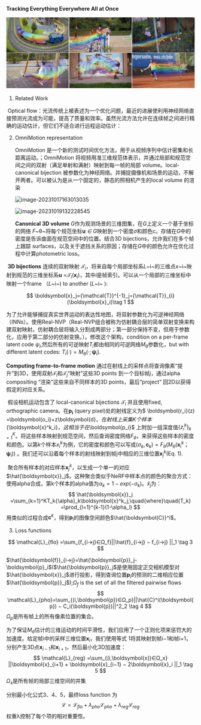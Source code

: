 **Tracking Everything Everywhere All at Once**

![image-20231017162604354](https://github.com/CatherineYun/YUN/blob/main/image/image-20231017162604354.png)

1. Related Work

​	Optical flow：光流传统上被表述为一个优化问题，最近的进展使利用神经网络直接预测光流成为可能，提高了质量和效率。虽然光流方法允许在连续帧之间进行精确的运动估计，但它们不适合进行远程运动估计：	

2. OmniMotion representation

   OmniMotion 是一个新的测试时间优化方法，用于从视频序列中估计密集和长距离运动。；OmniMotion 将视频用准三维规范体表示，并通过局部和规范空间之间的双射（满足单射和满射）映射到每一帧的局部 volume。local-canonical bijection 被参数化为神经网络。并捕捉摄像机和场景的运动，不解开两者。可以被认为是从一个固定的，静态的照相机产生的local volume 的渲染

   ![image-20231017163013035](G:\GitHub\YUN\image\image-20231017163013035.png)

   ![image-20231019132228545](G:\GitHub\YUN\image\image-20231019132228545.png)

   **Canonical 3D volume** *G*作为观测场景的三维图集，在*G*上定义一个基于坐标的网络  *F*~θ~将每个规范坐标**u** *∈* *G*映射到一个密度*σ*和颜色*c*。存储在*G*中的密度是告诉曲面在规范空间中的位置。结合3D bijections，允许我们在多个帧上跟踪 surfaces，以及关于遮挡关系的原因；存储在*G*中的颜色允许在优化过程中计算photometric loss。

​	**3D bijections** 连续的双射映射 ${{\mathcal{T}}_i}$，将来自每个局部坐标系*L*~i~的三维点*x*~i~映射到规范的三维坐标系**u** =${{\mathcal{T}}_i}(\boldsymbol{x}_i)$，其中*i*是帧索引。可以从一个局部的三维坐标中映射一个frame （*L*~i~) to another (*L*~i~ ):

$$
\boldsymbol{x}_j={\mathcal{T}}^{-1}_j◦{\mathcal{T}}_{i}(\boldsymbol{x}_i)\tag 1
$$


为了允许能够捕捉真实世界运动的表达性地图，将双射参数化为可逆神经网络（INNs）。使用Real-NVP（Real-NVP组合被称为仿射耦合层的简单双射变换来构建双射映射。仿射耦合层将输入分割成两部分；第一部分保持不变，但用于参数化，应用于第二部分的仿射变换。）。修改这个架构，condition on a per-frame latent code $ψ_i$,然后所有的可逆映射$T_i$都由相同的可逆网络$M_θ$参数化，but with different latent codes: $T_i(·) = M_θ(·; \boldsymbol{ψ}_i)$.

 **Computing frame-to-frame motion** 通过在射线上的采样点将查询像素“提升”到3D，使用双射${{\mathcal{T}}_i}$和${{\mathcal{T}}_j}$“映射”这些3D points 到一个目标帧$j$，通过alpha compositing “渲染”这些来自不同样本的3D points，最后“project” 回2D以获得假定的对应关系。

​	假设相机运动包含了 local-canonical bijections  ${{\mathcal{T}}_i}$ 并且使用fixed, orthographic camera。在$\boldsymbol{p_i}$ (query pixel)处的射线定义为$ \boldsymbol{r_i}(z) =\boldsymbol{o_i}+z\boldsymbol{d}$，在射线上采集K个样本${\boldsymbol{x}^k_i}$，这相当于在$\boldsymbol{p_i}$ 上附加一组深度值${ \lbrace{z^k_i}\rbrace}^K_{k=1}$。将这些样本映射到规范空间，然后查询密度网络$F_θ$，来获得这些样本的密度和颜色。以第*k*个样本$x^k_i$为例，它的密度和颜色可以写成$(\sigma{_k},\boldsymbol{c}_k)=F_θ(M_θ(\boldsymbol{x}^k_i；\boldsymbol{ψ}_i))$ 。我们还可以沿着每个样本的射线映射到帧j中相应的三维位置$\boldsymbol{x}^k_j$(Eq. 1).

​	聚合所有样本的对应样本$\boldsymbol{x}^k_j$，以生成一个单一的对应$\hat{\boldsymbol{x}}_j$。这种聚合类似于NeRF中样本点的颜色的聚合方式：使用alpha合成，第k个样本的alpha值为$α_k = 1−exp(−σ_k)$。$\hat{x}_j$为：
$$
\hat{\boldsymbol{x}}_j =\sum_{k=1}^KT_k{\alpha}_k\boldsymbol{x}^k_j,\quad{where}\quad{T_k} =\prod_{l=1}^{k-1}(1-\alpha_l)
$$
用类似的过程合成$\boldsymbol{c}^k$，得到$\boldsymbol{p}_i$的图像空间颜色$\hat{\boldsymbol{C}}^i$。

3. Loss functions

$$
\mathcal{L}_{flo} =\sum_{f_{i→j}∈Ω_f}||\hat{f}_{i→j} − f_{i→j} ||_1 \tag 3
$$

$\hat{\boldsymbol{f}}_{i→j}=\hat{\boldsymbol{p}}_j-\boldsymbol{p}_i$($\hat{\boldsymbol{p}}_j$是使用固定正交相机模型对$\hat{\boldsymbol{x}}_j$进行投影，得到查询位置$\boldsymbol{p}_i$的预测的二维相应位置$\hat{\boldsymbol{p}}_j$);$Ω_f$ is the set of all the filtered pairwise flows
$$
\mathcal{L}_{pho}=\sum_{(i,\boldsymbol{p})∈Ω_p}||\hat{C}^i(\boldsymbol{p}) − C_i(\boldsymbol{p})||^2_2 \tag 4
$$
$Ω_p$是所有帧上的所有像素位置的集合。

为了保证$M_θ$估计的三维运动的时间平滑性，我们应用了一个正则化项来惩罚大的加速度。给定帧i中的采样三维位置$\boldsymbol{x}_i$，我们使用等式 1将其映射到帧i−1和帧i+1，分别产生3D点$\boldsymbol{x}_{i−1}$和$\boldsymbol{x}_{i+1}$，然后最小化3D加速度：
$$
\mathcal{L}_{reg} =\sum_{(i,\boldsymbol{x})∈Ω_x}
||\boldsymbol{x}_{i+1} + \boldsymbol{x}_{i−1} − 2\boldsymbol{x}_i
||_1 \tag 5
$$
$Ω_x$是所有帧的局部三维空间的并集

分别最小化公式3、4、5，最终loss function 为
$$
\mathcal{L} = \mathcal{L}_{flo} + λ_{pho}\mathcal{L}_{pho} + λ_{reg}\mathcal{L}_{reg}
$$
权重λ控制了每个项的相对重要性。
